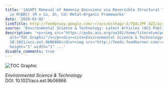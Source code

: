 ```yaml
---
title: '[ASAP] Removal of Ammonia Emissions via Reversible Structural Transformation
  in M(BDC) (M = Cu, Zn, Cd) Metal–Organic Frameworks'
date: '2020-03-02'
linkTitle: http://feedproxy.google.com/~r/acs/esthag/~3/7Q4cJPF_AZI/acs.est.9b06866
source: 'Environmental Science & Technology: Latest Articles (ACS Publications)'
description: '<p><img src="https://pubs.acs.org/na101/home/literatum/publisher/achs/journals/content/esthag/0/esthag.ahead-of-print/acs.est.9b06866/20200302/images/medium/es9b06866_0003.gif"
  alt="TOC Graphic"/></p><div><cite>Environmental Science & Technology</cite></div><div>DOI:
  10.1021/acs.est.9b06866</div><img src="http://feeds.feedburner.com/~r/acs/esthag/~4/7Q4cJPF_AZI"
  height="1" width="1" ...'
disable_comments: true
---
```

<p><img src="https://pubs.acs.org/na101/home/literatum/publisher/achs/journals/content/esthag/0/esthag.ahead-of-print/acs.est.9b06866/20200302/images/medium/es9b06866_0003.gif" alt="TOC Graphic"/></p><div><cite>Environmental Science & Technology</cite></div><div>DOI: 10.1021/acs.est.9b06866</div><img src="http://feeds.feedburner.com/~r/acs/esthag/~4/7Q4cJPF_AZI" height="1" width="1" ...